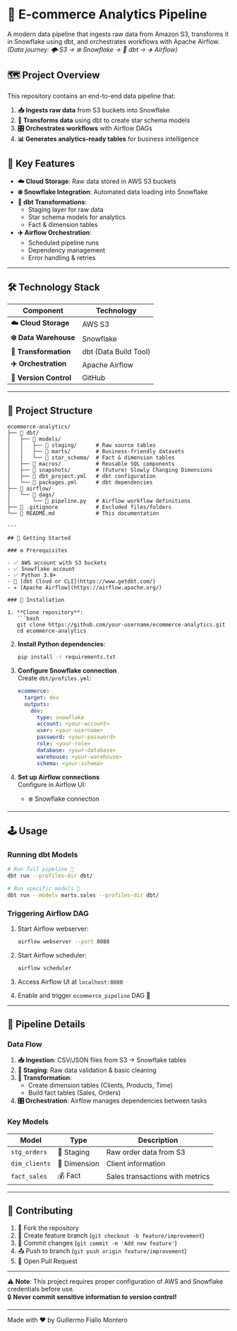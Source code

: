 # 🛒 E-commerce Analytics Pipeline

A modern data pipeline that ingests raw data from Amazon S3, transforms it in Snowflake using dbt, and orchestrates workflows with Apache Airflow.  
*(Data journey: 🌩️ S3 → ❄️ Snowflake → 🔧 dbt → ✈️ Airflow)*

## 🗺️ Project Overview

This repository contains an end-to-end data pipeline that:  
1. **📥 Ingests raw data** from S3 buckets into Snowflake  
2. **🔄 Transforms data** using dbt to create star schema models  
3. **🎛️ Orchestrates workflows** with Airflow DAGs  
4. **📊 Generates analytics-ready tables** for business intelligence  

## 🚀 Key Features

- **☁️ Cloud Storage**: Raw data stored in AWS S3 buckets  
- **❄️ Snowflake Integration**: Automated data loading into Snowflake  
- **🔧 dbt Transformations**:  
  - Staging layer for raw data  
  - Star schema models for analytics  
  - Fact & dimension tables  
- **✈️ Airflow Orchestration**:  
  - Scheduled pipeline runs  
  - Dependency management  
  - Error handling & retries  

---

## 🛠️ Technology Stack

| Component       | Technology                 |
|-----------------|----------------------------|
| **☁️ Cloud Storage** | AWS S3                   |
| **❄️ Data Warehouse**| Snowflake                |
| **🔧 Transformation**| dbt (Data Build Tool)    |
| **✈️ Orchestration** | Apache Airflow           |
| **🐙 Version Control**| GitHub                  |

---

## 📂 Project Structure

```
ecommerce-analytics/
├── 📁 dbt/                  
│   ├── 📁 models/           
│   │   ├── 📁 staging/      # Raw source tables
│   │   ├── 📁 marts/        # Business-friendly datasets
│   │   └── 📁 star_schema/  # Fact & dimension tables
│   ├── 📁 macros/           # Reusable SQL components
│   ├── 📁 snapshots/        # (Future) Slowly Changing Dimensions
│   ├── 📄 dbt_project.yml   # dbt configuration
│   └── 📄 packages.yml      # dbt dependencies
├── 📁 airflow/              
│   └── 📁 dags/             
│       └── 📄 pipeline.py   # Airflow workflow definitions
├── 📄 .gitignore            # Excluded files/folders
└── 📄 README.md             # This documentation

---

## 🏁 Getting Started

### ⚙️ Prerequisites

- ✅ AWS account with S3 buckets
- ✅ Snowflake account
- ✅ Python 3.8+
- 🔧 [dbt Cloud or CLI](https://www.getdbt.com/)
- ✈️ [Apache Airflow](https://airflow.apache.org/)

### 🔌 Installation

1. **Clone repository**:
   ```bash
   git clone https://github.com/your-username/ecommerce-analytics.git
   cd ecommerce-analytics
   ```

2. **Install Python dependencies**:
   ```bash
   pip install -r requirements.txt
   ```

3. **Configure Snowflake connection**  
   Create `dbt/profiles.yml`:
   ```yaml
   ecommerce:
     target: dev
     outputs:
       dev:
         type: snowflake
         account: <your-account>
         user: <your-username>
         password: <your-password>
         role: <your-role>
         database: <your-database>
         warehouse: <your-warehouse>
         schema: <your-schema>
   ```

4. **Set up Airflow connections**  
   Configure in Airflow UI:
   - ❄️ Snowflake connection  

---

## 🕹️ Usage

### Running dbt Models
```bash
# Run full pipeline 🚀
dbt run --profiles-dir dbt/

# Run specific models 🎯  
dbt run --models marts.sales --profiles-dir dbt/
```

### Triggering Airflow DAG
1. Start Airflow webserver:
   ```bash
   airflow webserver --port 8080
   ```

2. Start Airflow scheduler:
   ```bash
   airflow scheduler
   ```

3. Access Airflow UI at `localhost:8080`  
4. Enable and trigger `ecommerce_pipeline` DAG 🚦  

---

## 🔄 Pipeline Details

### Data Flow
1. **📥 Ingestion**: CSV/JSON files from S3 → Snowflake tables  
2. **🧹 Staging**: Raw data validation & basic cleaning  
3. **🔀 Transformation**:  
   - Create dimension tables (Clients, Products, Time)  
   - Build fact tables (Sales, Orders)  
4. **🎛️ Orchestration**: Airflow manages dependencies between tasks  

### Key Models
| Model              | Type     | Description                     |
|--------------------|----------|---------------------------------|
| `stg_orders`       | 🧱 Staging  | Raw order data from S3          |
| `dim_clients`      | 📐 Dimension| Client information              |
| `fact_sales`       | 💰 Fact     | Sales transactions with metrics|

---

## 🤝 Contributing

1. 🍴 Fork the repository  
2. 🌱 Create feature branch (`git checkout -b feature/improvement`)  
3. 💾 Commit changes (`git commit -m 'Add new feature'`)  
4. 📤 Push to branch (`git push origin feature/improvement`)  
5. 🔀 Open Pull Request  

---

⚠️ **Note**: This project requires proper configuration of AWS and Snowflake credentials before use.  
🔒 **Never commit sensitive information to version control!**

---

Made with ❤️ by Guillermo Fiallo Montero

